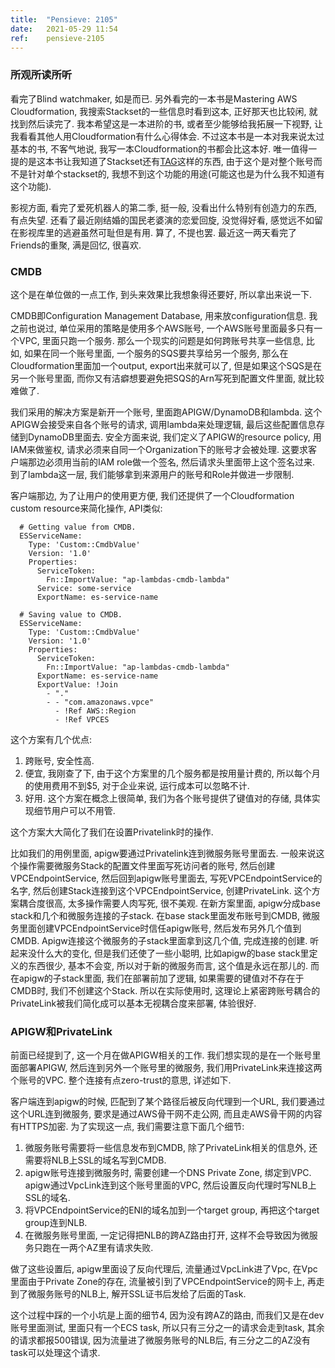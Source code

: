 ```yaml
---
title:  "Pensieve: 2105"
date:   2021-05-29 11:54
ref:    pensieve-2105
---
```


### 所观所读所听

看完了Blind watchmaker, 如是而已. 另外看完的一本书是Mastering AWS Cloudformation, 我搜索Stackset的一些信息时看到这本, 正好那天也比较闲, 就找到然后读完了. 我本希望这是一本进阶的书, 或者至少能够给我拓展一下视野, 让我看看其他人用Cloudformation有什么心得体会. 不过这本书是一本对我来说太过基本的书, 不客气地说, 我写一本Cloudformation的书都会比这本好. 唯一值得一提的是这本书让我知道了Stackset还有[TAG](https://docs.aws.amazon.com/AWSCloudFormation/latest/UserGuide/stacksets-account-gating.html)这样的东西, 由于这个是对整个账号而不是针对单个stackset的, 我想不到这个功能的用途(可能这也是为什么我不知道有这个功能).

影视方面, 看完了爱死机器人的第二季, 挺一般, 没看出什么特别有创造力的东西, 有点失望. 还看了最近刚结婚的国民老婆演的恋爱回旋, 没觉得好看, 感觉远不如留在影视库里的逃避虽然可耻但是有用. 算了, 不提也罢. 最近这一两天看完了Friends的重聚, 满是回忆, 很喜欢.

### CMDB

这个是在单位做的一点工作, 到头来效果比我想象得还要好, 所以拿出来说一下.

CMDB即Configuration Management Database, 用来放configuration信息. 我之前也说过, 单位采用的策略是使用多个AWS账号, 一个AWS账号里面最多只有一个VPC, 里面只跑一个服务. 那么一个现实的问题是如何跨账号共享一些信息, 比如, 如果在同一个账号里面, 一个服务的SQS要共享给另一个服务, 那么在Cloudformation里面加一个output, export出来就可以了, 但是如果这个SQS是在另一个账号里面, 而你又有洁癖想要避免把SQS的Arn写死到配置文件里面, 就比较难做了.

我们采用的解决方案是新开一个账号, 里面跑APIGW/DynamoDB和lambda. 这个APIGW会接受来自各个账号的请求, 调用lambda来处理逻辑, 最后这些配置信息存储到DynamoDB里面去. 安全方面来说, 我们定义了APIGW的resource policy, 用IAM来做鉴权, 请求必须来自同一个Organization下的账号才会被处理. 这要求客户端那边必须用当前的IAM role做一个签名, 然后请求头里面带上这个签名过来. 到了lambda这一层, 我们能够拿到来源用户的账号和Role并做进一步限制.

客户端那边, 为了让用户的使用更方便, 我们还提供了一个Cloudformation custom resource来简化操作, API类似:

```
  # Getting value from CMDB.
  ESServiceName:
    Type: 'Custom::CmdbValue'
    Version: '1.0'
    Properties:
      ServiceToken:
        Fn::ImportValue: "ap-lambdas-cmdb-lambda"
      Service: some-service
      ExportName: es-service-name

  # Saving value to CMDB.
  ESServiceName:
    Type: 'Custom::CmdbValue'
    Version: '1.0'
    Properties:
      ServiceToken:
        Fn::ImportValue: "ap-lambdas-cmdb-lambda"
      ExportName: es-service-name
      ExportValue: !Join
        - "."
        - - "com.amazonaws.vpce"
          - !Ref AWS::Region
          - !Ref VPCES
```

这个方案有几个优点:

1. 跨账号, 安全性高.
2. 便宜, 我刚查了下, 由于这个方案里的几个服务都是按用量计费的, 所以每个月的使用费用不到$5, 对于企业来说, 运行成本可以忽略不计.
3. 好用. 这个方案在概念上很简单, 我们为各个账号提供了键值对的存储, 具体实现细节用户可以不用管.

这个方案大大简化了我们在设置Privatelink时的操作.

比如我们的用例里面, apigw要通过Privatelink连到微服务账号里面去. 一般来说这个操作需要微服务Stack的配置文件里面写死访问者的账号, 然后创建VPCEndpointService, 然后回到apigw账号里面去, 写死VPCEndpointService的名字, 然后创建Stack连接到这个VPCEndpointService, 创建PrivateLink. 这个方案耦合度很高, 太多操作需要人肉写死, 很不美观. 在新方案里面, apigw分成base stack和几个和微服务连接的子stack. 在base stack里面发布账号到CMDB, 微服务里面创建VPCEndpointService时信任apigw账号, 然后发布另外几个值到CMDB. Apigw连接这个微服务的子stack里面拿到这几个值, 完成连接的创建. 听起来没什么大的变化, 但是我们还使了一些小聪明, 比如apigw的base stack里定义的东西很少, 基本不会变, 所以对于新的微服务而言, 这个值是永远在那儿的. 而在apigw的子stack里面, 我们在部署前加了逻辑, 如果需要的键值对不存在于CMDB时, 我们不创建这个Stack. 所以在实际使用时, 这理论上紧密跨账号耦合的PrivateLink被我们简化成可以基本无视耦合度来部署, 体验很好.

### APIGW和PrivateLink

前面已经提到了, 这一个月在做APIGW相关的工作. 我们想实现的是在一个账号里面部署APIGW, 然后连到另外一个账号里的微服务, 我们用PrivateLink来连接这两个账号的VPC. 整个连接有点zero-trust的意思, 详述如下.

客户端连到apigw的时候, 匹配到了某个路径后被反向代理到一个URL, 我们要通过这个URL连到微服务, 要求是通过AWS骨干网不走公网, 而且走AWS骨干网的内容有HTTPS加密. 为了实现这一点, 我们需要注意下面几个细节:

1. 微服务账号需要将一些信息发布到CMDB, 除了PrivateLink相关的信息外, 还需要将NLB上SSL的域名写到CMDB.
2. apigw账号连接到微服务时, 需要创建一个DNS Private Zone, 绑定到VPC. apigw通过VpcLink连到这个账号里面的VPC, 然后设置反向代理时写NLB上SSL的域名.
3. 将VPCEndpointService的ENI的域名加到一个target group, 再把这个target group连到NLB.
4. 在微服务账号里面, 一定记得把NLB的跨AZ路由打开, 这样不会导致因为微服务只跑在一两个AZ里有请求失败.

做了这些设置后, apigw里面设了反向代理后, 流量通过VpcLink进了Vpc, 在Vpc里面由于Private Zone的存在, 流量被引到了VPCEndpointService的网卡上, 再走到了微服务账号的NLB上, 解开SSL证书后发给了后面的Task.

这个过程中踩的一个小坑是上面的细节4, 因为没有跨AZ的路由, 而我们又是在dev账号里面测试, 里面只有一个ECS task, 所以只有三分之一的请求会走到task, 其余的请求都报500错误, 因为流量进了微服务账号的NLB后, 有三分之二的AZ没有task可以处理这个请求.
